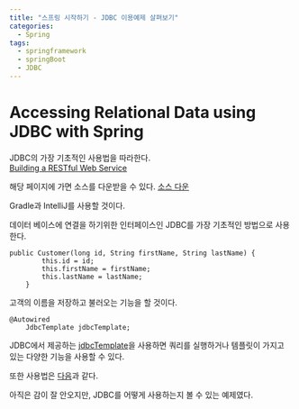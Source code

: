 ```yaml
---
title: "스프링 시작하기 - JDBC 이용예제 살펴보기"
categories:
  - Spring
tags:
  - springframework
  - springBoot
  - JDBC
---
```


# Accessing Relational Data using JDBC with Spring  
JDBC의 가장 기초적인 사용법을 따라한다.   
[Building a RESTful Web Service](https://spring.io/guides/gs/relational-data-access/)

해당 페이지에 가면 소스를 다운받을 수 있다. [소스 다운](https://github.com/spring-guides/gs-relational-data-access.git)  

Gradle과 IntelliJ를 사용할 것이다.

데이터 베이스에 연결을 하기위한 인터페이스인 JDBC를 가장 기초적인 방법으로 사용한다.

```
public Customer(long id, String firstName, String lastName) {
        this.id = id;
        this.firstName = firstName;
        this.lastName = lastName;
    }
```
고객의 이름을 저장하고 불러오는 기능을 할 것이다.

```
@Autowired
    JdbcTemplate jdbcTemplate;
```

JDBC에서 제공하는 [jdbcTemplate](https://gmlwjd9405.github.io/2018/12/19/jdbctemplate-usage.html)을 사용하면 쿼리를 실행하거나 템플릿이 가지고 있는 다양한 기능을 사용할 수 있다.

또한 사용법은 [다음](https://gmlwjd9405.github.io/2018/12/19/jdbctemplate-usage.html)과 같다.

아직은 감이 잘 안오지만, JDBC를 어떻게 사용하는지 볼 수 있는 예제였다.
